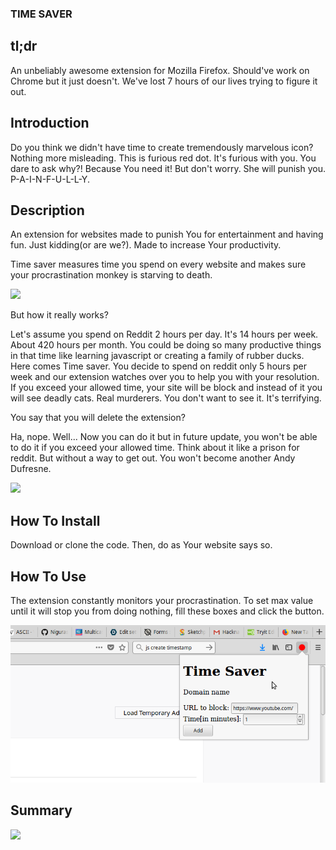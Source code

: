 ### TIME SAVER

## tl;dr
An unbeliably awesome extension for Mozilla Firefox. Should've work on Chrome but it just doesn't. We've lost 7 hours of our lives trying to figure it out. 

## Introduction
Do you think we didn't have time to create tremendously marvelous icon? Nothing more misleading. This is furious red dot.
It's furious with you. You dare to ask why?! Because You need it! But don't worry. She will punish you. P-A-I-N-F-U-L-L-Y.

## Description
An extension for websites made to punish You for entertainment and having fun. Just kidding(or are we?). Made to increase Your productivity. 


Time saver measures time you spend on every website and makes sure your procrastination monkey is starving to death.

![](https://media.giphy.com/media/DyTreqKSAqjLy/giphy.gif)

But how it really works?

Let's assume you spend on Reddit 2 hours per day. It's 14 hours per week. About 420 hours per month. You could be doing so many productive things in that
time like learning javascript or creating a family of rubber ducks. Here comes Time saver. You decide to spend on reddit only 5 hours per week and our extension 
watches over you to help you with your resolution. If you exceed your allowed time, your site will be block and instead of it you will see deadly cats. Real murderers.
You don't want to see it. It's terrifying.

You say that you will delete the extension?

Ha, nope. Well... Now you can do it but in future update, you won't be able to do it if you exceed your allowed time. Think about it like a prison for reddit. But without 
a way to get out. You won't become another Andy Dufresne.

![](http://images4.fanpop.com/image/photos/16600000/The-Shawshank-Redemption-the-shawshank-redemption-16632225-1600-900.jpg)

## How To Install

Download or clone the code. Then, do as Your website says so.

## How To Use

The extension constantly monitors your procrastination. To set max value until it will stop you from doing nothing, fill these boxes and click the button.

![](./how-to-use.png)

## Summary

![](http://28oa9i1t08037ue3m1l0i861.wpengine.netdna-cdn.com/wp-content/uploads/2015/03/HS5.png)

